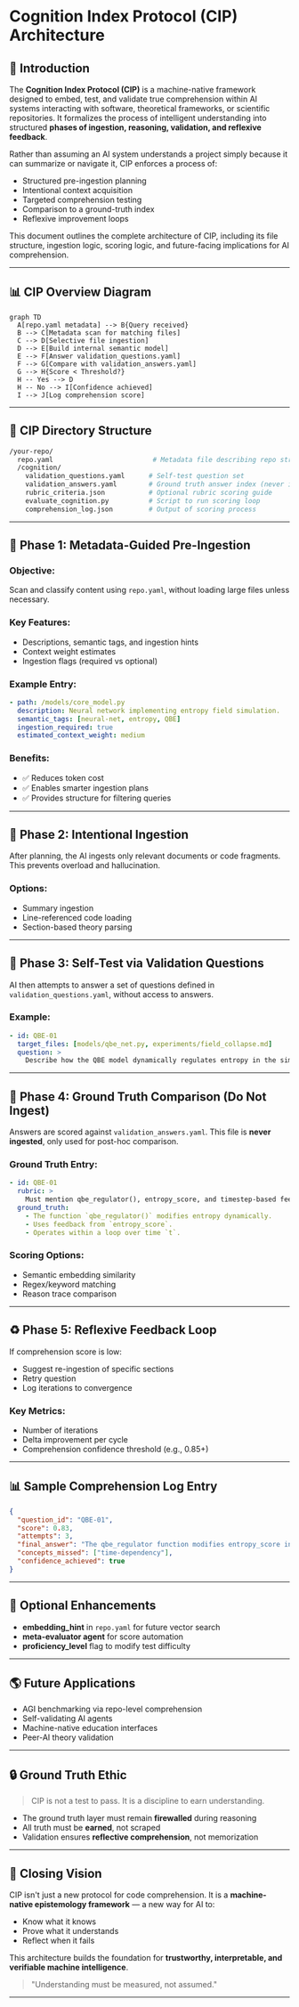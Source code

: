 # Cognition Index Protocol (CIP) Architecture

## 🧠 Introduction

The **Cognition Index Protocol (CIP)** is a machine-native framework designed to embed, test, and validate true comprehension within AI systems interacting with software, theoretical frameworks, or scientific repositories. It formalizes the process of intelligent understanding into structured **phases of ingestion, reasoning, validation, and reflexive feedback**.

Rather than assuming an AI system understands a project simply because it can summarize or navigate it, CIP enforces a process of:

* Structured pre-ingestion planning
* Intentional context acquisition
* Targeted comprehension testing
* Comparison to a ground-truth index
* Reflexive improvement loops

This document outlines the complete architecture of CIP, including its file structure, ingestion logic, scoring logic, and future-facing implications for AI comprehension.

---

## 📊 CIP Overview Diagram

```mermaid
graph TD
  A[repo.yaml metadata] --> B{Query received}
  B --> C[Metadata scan for matching files]
  C --> D[Selective file ingestion]
  D --> E[Build internal semantic model]
  E --> F[Answer validation_questions.yaml]
  F --> G[Compare with validation_answers.yaml]
  G --> H{Score < Threshold?}
  H -- Yes --> D
  H -- No --> I[Confidence achieved]
  I --> J[Log comprehension score]
```

---

## 📂 CIP Directory Structure

```bash
/your-repo/
  repo.yaml                         # Metadata file describing repo structure
  /cognition/
    validation_questions.yaml      # Self-test question set
    validation_answers.yaml        # Ground truth answer index (never ingested during reasoning)
    rubric_criteria.json           # Optional rubric scoring guide
    evaluate_cognition.py          # Script to run scoring loop
    comprehension_log.json         # Output of scoring process
```

---

## 📄 Phase 1: Metadata-Guided Pre-Ingestion

### Objective:

Scan and classify content using `repo.yaml`, without loading large files unless necessary.

### Key Features:

* Descriptions, semantic tags, and ingestion hints
* Context weight estimates
* Ingestion flags (required vs optional)

### Example Entry:

```yaml
- path: /models/core_model.py
  description: Neural network implementing entropy field simulation.
  semantic_tags: [neural-net, entropy, QBE]
  ingestion_required: true
  estimated_context_weight: medium
```

### Benefits:

* ✅ Reduces token cost
* ✅ Enables smarter ingestion plans
* ✅ Provides structure for filtering queries

---

## 🔮 Phase 2: Intentional Ingestion

After planning, the AI ingests only relevant documents or code fragments. This prevents overload and hallucination.

### Options:

* Summary ingestion
* Line-referenced code loading
* Section-based theory parsing

---

## 🔎 Phase 3: Self-Test via Validation Questions

AI then attempts to answer a set of questions defined in `validation_questions.yaml`, without access to answers.

### Example:

```yaml
- id: QBE-01
  target_files: [models/qbe_net.py, experiments/field_collapse.md]
  question: >
    Describe how the QBE model dynamically regulates entropy in the simulation. Name any key functions or variables involved.
```

---

## 🔢 Phase 4: Ground Truth Comparison (Do Not Ingest)

Answers are scored against `validation_answers.yaml`. This file is **never ingested**, only used for post-hoc comparison.

### Ground Truth Entry:

```yaml
- id: QBE-01
  rubric: >
    Must mention qbe_regulator(), entropy_score, and timestep-based feedback.
  ground_truth:
    - The function `qbe_regulator()` modifies entropy dynamically.
    - Uses feedback from `entropy_score`.
    - Operates within a loop over time `t`.
```

### Scoring Options:

* Semantic embedding similarity
* Regex/keyword matching
* Reason trace comparison

---

## ♻️ Phase 5: Reflexive Feedback Loop

If comprehension score is low:

* Suggest re-ingestion of specific sections
* Retry question
* Log iterations to convergence

### Key Metrics:

* Number of iterations
* Delta improvement per cycle
* Comprehension confidence threshold (e.g., 0.85+)

---

## 📊 Sample Comprehension Log Entry

```json
{
  "question_id": "QBE-01",
  "score": 0.83,
  "attempts": 3,
  "final_answer": "The qbe_regulator function modifies entropy_score in a loop over t, based on simulation feedback...",
  "concepts_missed": ["time-dependency"],
  "confidence_achieved": true
}
```

---

## 🔄 Optional Enhancements

* **embedding\_hint** in `repo.yaml` for future vector search
* **meta-evaluator agent** for score automation
* **proficiency\_level** flag to modify test difficulty

---

## 🌎 Future Applications

* AGI benchmarking via repo-level comprehension
* Self-validating AI agents
* Machine-native education interfaces
* Peer-AI theory validation

---

## 🔒 Ground Truth Ethic

> CIP is not a test to pass. It is a discipline to earn understanding.

* The ground truth layer must remain **firewalled** during reasoning
* All truth must be **earned**, not scraped
* Validation ensures **reflective comprehension**, not memorization

---

## 🚀 Closing Vision

CIP isn't just a new protocol for code comprehension. It is a **machine-native epistemology framework** — a new way for AI to:

* Know what it knows
* Prove what it understands
* Reflect when it fails

This architecture builds the foundation for **trustworthy, interpretable, and verifiable machine intelligence**.

> "Understanding must be measured, not assumed."

---
